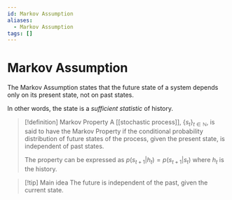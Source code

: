 ```yaml
---
id: Markov Assumption
aliases:
  - Markov Assumption
tags: []
---
```


# Markov Assumption

The Markov Assumption states that the future state of a system depends only
on its present state, not on past states.

In other words, the state is a *sufficient statistic* of history.

> [!definition] Markov Property
> A [[stochastic process]], $\{s_t\}_{t \in \mathbb{N}}$, is said
> to have the Markov Property if the conditional probability distribution of
> future states of the process, given the present state, is independent of past
> states.
> 
> The property can be expressed as
> $p(s_{t+1} | h_t) = p(s_{t+1} | s_t)$
> where $h_t$ is the history.

> [!tip] Main idea
> The future is independent of the past, given the current state.

